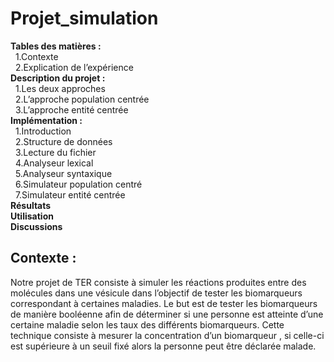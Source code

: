 # Projet_simulation

**Tables des matières :**  
&nbsp;&nbsp;1.Contexte  
&nbsp;&nbsp;2.Explication de l’expérience  
**Description du projet :**  
&nbsp;&nbsp;1.Les deux approches  
&nbsp;&nbsp;2.L’approche population centrée  
&nbsp;&nbsp;3.L’approche entité centrée  
**Implémentation :**  
&nbsp;&nbsp;1.Introduction  
&nbsp;&nbsp;2.Structure de données  
&nbsp;&nbsp;3.Lecture du fichier   
&nbsp;&nbsp;4.Analyseur lexical   
&nbsp;&nbsp;5.Analyseur syntaxique  
&nbsp;&nbsp;6.Simulateur population centré    
&nbsp;&nbsp;7.Simulateur entité centrée   
**Résultats**   
**Utilisation**  
**Discussions**
  

 ## Contexte :
Notre projet de TER consiste à simuler les réactions produites entre des molécules
dans une vésicule dans l’objectif de tester les biomarqueurs correspondant à certaines
maladies. Le but est de tester les biomarqueurs de manière booléenne afin de déterminer si
une personne est atteinte d’une certaine maladie selon les taux des différents biomarqueurs.
Cette technique consiste à mesurer la concentration d’un biomarqueur , si celle-ci est
supérieure à un seuil fixé alors la personne peut être déclarée malade.

